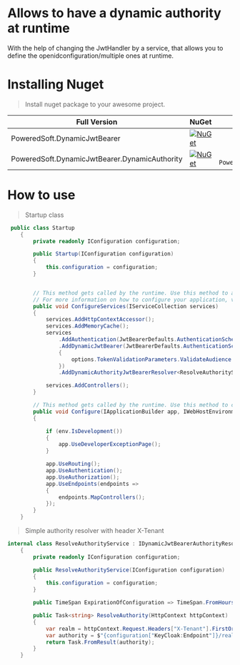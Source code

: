 # Allows to have a dynamic authority at runtime

With the help of changing the JwtHandler by a service, that allows you to define the openidconfiguration/multiple ones at runtime.

# Installing Nuget 

> Install nuget package to your awesome project.

| Full Version                 | NuGet                                                                                                                                                                                                                                                              |                                          NuGet Install |
| ---------------------------- | ------------------------------------------------------------------------------------------------------------------------------------------------------------------------------------------------------------------------------------------------------------------ | -----------------------------------------------------: |
| PoweredSoft.DynamicJwtBearer     | <a href="https://www.nuget.org/packages/PoweredSoft.DynamicJwtBearer/" target="_blank">[![NuGet](https://img.shields.io/nuget/v/PoweredSoft.DynamicJwtBearer.svg?style=flat-square&label=nuget)](https://www.nuget.org/packages/PoweredSoft.DynamicJwtBearer/)</a>             |     ```PM> Install-Package PoweredSoft.DynamicJwtBearer``` |
| PoweredSoft.DynamicJwtBearer.DynamicAuthority     | <a href="https://www.nuget.org/packages/PoweredSoft.DynamicJwtBearer.DynamicAuthority/" target="_blank">[![NuGet](https://img.shields.io/nuget/v/PoweredSoft.DynamicJwtBearer.DynamicAuthority.svg?style=flat-square&label=nuget)](https://www.nuget.org/packages/PoweredSoft.DynamicJwtBearer.DynamicAuthority/)</a>             |     ```PM> Install-Package PoweredSoft.DynamicJwtBearer.DynamicAuthority``` |

# How to use

> Startup class

```csharp
 public class Startup
    {
        private readonly IConfiguration configuration;

        public Startup(IConfiguration configuration)
        {
            this.configuration = configuration;
        }


        // This method gets called by the runtime. Use this method to add services to the container.
        // For more information on how to configure your application, visit https://go.microsoft.com/fwlink/?LinkID=398940
        public void ConfigureServices(IServiceCollection services)
        {
            services.AddHttpContextAccessor();
            services.AddMemoryCache();
            services
                .AddAuthentication(JwtBearerDefaults.AuthenticationScheme)
                .AddDynamicJwtBearer(JwtBearerDefaults.AuthenticationScheme, options =>
                {
                    options.TokenValidationParameters.ValidateAudience = false;
                })
                .AddDynamicAuthorityJwtBearerResolver<ResolveAuthorityService>();

            services.AddControllers();
        }

        // This method gets called by the runtime. Use this method to configure the HTTP request pipeline.
        public void Configure(IApplicationBuilder app, IWebHostEnvironment env)
        {

            if (env.IsDevelopment())
            {
                app.UseDeveloperExceptionPage();
            }

            app.UseRouting();
            app.UseAuthentication();
            app.UseAuthorization();
            app.UseEndpoints(endpoints =>
            {
                endpoints.MapControllers();
            });
        }
    }
```

> Simple authority resolver with header X-Tenant

```csharp
internal class ResolveAuthorityService : IDynamicJwtBearerAuthorityResolver
    {
        private readonly IConfiguration configuration;

        public ResolveAuthorityService(IConfiguration configuration)
        {
            this.configuration = configuration;
        }

        public TimeSpan ExpirationOfConfiguration => TimeSpan.FromHours(1);

        public Task<string> ResolveAuthority(HttpContext httpContext)
        {
            var realm = httpContext.Request.Headers["X-Tenant"].FirstOrDefault() ?? configuration["KeyCloak:MasterRealm"];
            var authority = $"{configuration["KeyCloak:Endpoint"]}/realms/{realm}";
            return Task.FromResult(authority);
        }
    }
```
